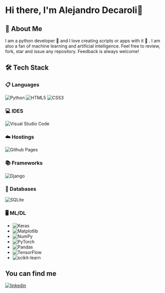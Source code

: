 # Hi there, I'm Alejandro Decaroli👋

## 🚀 About Me

I am a python developer 🐍 and I love creating scripts or apps with it 💚 . I am also a fan of machine learning and artificial intelligence. Feel free to review, fork, star and issue any repository. Feedback is always welcome!

## 🛠 Tech Stack

### 📋 Languages
![Python](https://img.shields.io/badge/python-3670A0?style=for-the-badge&logo=python&logoColor=ffdd54) ![HTML5](https://img.shields.io/badge/html5-%23E34F26.svg?style=for-the-badge&logo=html5&logoColor=white) ![CSS3](https://img.shields.io/badge/css3-%231572B6.svg?style=for-the-badge&logo=css3&logoColor=white)

### 💻 IDES

![Visual Studio Code](https://img.shields.io/badge/Visual%20Studio%20Code-0078d7.svg?style=for-the-badge&logo=visual-studio-code&logoColor=white)

### ☁️ Hostings

![Github Pages](https://img.shields.io/badge/github%20pages-121013?style=for-the-badge&logo=github&logoColor=white)

### 📚 Frameworks

![Django](https://img.shields.io/badge/django-%23092E20.svg?style=for-the-badge&logo=django&logoColor=white)

### 💾 Databases

![SQLite](https://img.shields.io/badge/sqlite-%2307405e.svg?style=for-the-badge&logo=sqlite&logoColor=white)

### 🖥️ ML/DL

- ![Keras](https://img.shields.io/badge/Keras-%23D00000.svg?style=for-the-badge&logo=Keras&logoColor=white)
- ![Matplotlib](https://img.shields.io/badge/Matplotlib-%23ffffff.svg?style=for-the-badge&logo=Matplotlib&logoColor=black)
- ![NumPy](https://img.shields.io/badge/numpy-%23013243.svg?style=for-the-badge&logo=numpy&logoColor=white)
- ![PyTorch](https://img.shields.io/badge/PyTorch-%23EE4C2C.svg?style=for-the-badge&logo=PyTorch&logoColor=white)
- ![Pandas](https://img.shields.io/badge/pandas-%23150458.svg?style=for-the-badge&logo=pandas&logoColor=white)
- ![TensorFlow](https://img.shields.io/badge/TensorFlow-%23FF6F00.svg?style=for-the-badge&logo=TensorFlow&logoColor=white)
- ![scikit-learn](https://img.shields.io/badge/scikit--learn-%23F7931E.svg?style=for-the-badge&logo=scikit-learn&logoColor=white)

## You can find me

[![linkedin](https://img.shields.io/badge/linkedin-0A66C2?style=for-the-badge&logo=linkedin&logoColor=white)](https://www.linkedin.com/in/alejandro-decaroli-b5a730179/)
